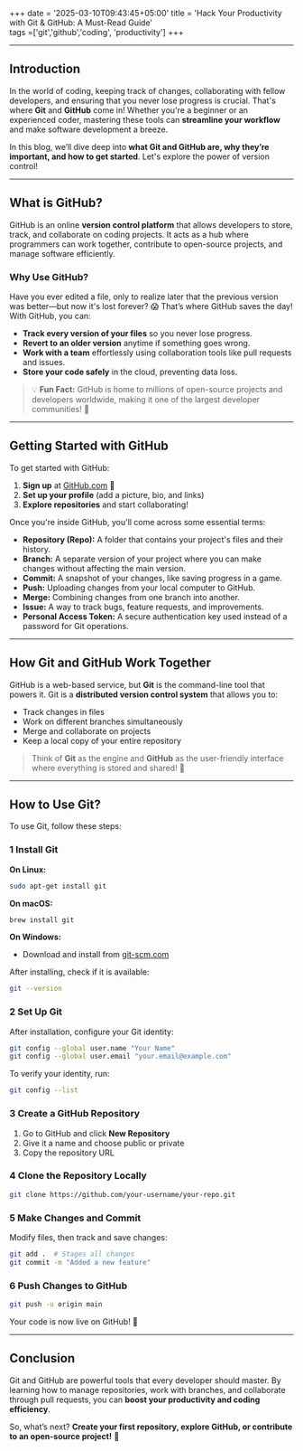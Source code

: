 
+++
date = '2025-03-10T09:43:45+05:00'
title = 'Hack Your Productivity with Git & GitHub: A Must-Read Guide'  
tags =['git','github','coding', 'productivity']
+++

---

## Introduction

In the world of coding, keeping track of changes, collaborating with fellow developers, and ensuring that you never lose progress is crucial. That's where **Git** and **GitHub** come in! Whether you're a beginner or an experienced coder, mastering these tools can **streamline your workflow** and make software development a breeze.

In this blog, we’ll dive deep into **what Git and GitHub are, why they’re important, and how to get started**. Let's explore the power of version control!

---

## What is GitHub?

GitHub is an online **version control platform** that allows developers to store, track, and collaborate on coding projects. It acts as a hub where programmers can work together, contribute to open-source projects, and manage software efficiently.

### Why Use GitHub?

Have you ever edited a file, only to realize later that the previous version was better—but now it's lost forever? 😱 That’s where GitHub saves the day! With GitHub, you can:

- **Track every version of your files** so you never lose progress.
- **Revert to an older version** anytime if something goes wrong.
- **Work with a team** effortlessly using collaboration tools like pull requests and issues.
- **Store your code safely** in the cloud, preventing data loss.

> 💡 **Fun Fact:** GitHub is home to millions of open-source projects and developers worldwide, making it one of the largest developer communities! 🚀

---

## Getting Started with GitHub

To get started with GitHub:

1. **Sign up** at [GitHub.com](https://github.com/) 📝
2. **Set up your profile** (add a picture, bio, and links)
3. **Explore repositories** and start collaborating!

Once you're inside GitHub, you'll come across some essential terms:

- **Repository (Repo):** A folder that contains your project's files and their history.
- **Branch:** A separate version of your project where you can make changes without affecting the main version.
- **Commit:** A snapshot of your changes, like saving progress in a game.
- **Push:** Uploading changes from your local computer to GitHub.
- **Merge:** Combining changes from one branch into another.
- **Issue:** A way to track bugs, feature requests, and improvements.
- **Personal Access Token:** A secure authentication key used instead of a password for Git operations.

---

## How Git and GitHub Work Together

GitHub is a web-based service, but **Git** is the command-line tool that powers it. Git is a **distributed version control system** that allows you to:

- Track changes in files
- Work on different branches simultaneously
- Merge and collaborate on projects
- Keep a local copy of your entire repository

> Think of **Git** as the engine and **GitHub** as the user-friendly interface where everything is stored and shared! 🚀

---

## How to Use Git?

To use Git, follow these steps:

### 1️ Install Git

**On Linux:**

```sh
sudo apt-get install git
```

**On macOS:**

```sh
brew install git
```

**On Windows:**

- Download and install from [git-scm.com](https://git-scm.com/)

After installing, check if it is available:

```sh
git --version
```

### 2️ Set Up Git

After installation, configure your Git identity:

```sh
git config --global user.name "Your Name"
git config --global user.email "your.email@example.com"
```

To verify your identity, run:

```sh
git config --list
```

### 3️ Create a GitHub Repository

1. Go to GitHub and click **New Repository**
2. Give it a name and choose public or private
3. Copy the repository URL

### 4️ Clone the Repository Locally

```sh
git clone https://github.com/your-username/your-repo.git
```

### 5️ Make Changes and Commit

Modify files, then track and save changes:

```sh
git add .  # Stages all changes
git commit -m "Added a new feature"
```

### 6️ Push Changes to GitHub

```sh
git push -u origin main
```

Your code is now live on GitHub! 🎉

---

## Conclusion

Git and GitHub are powerful tools that every developer should master. By learning how to manage repositories, work with branches, and collaborate through pull requests, you can **boost your productivity and coding efficiency**.

So, what’s next? **Create your first repository, explore GitHub, or contribute to an open-source project!** 🚀



